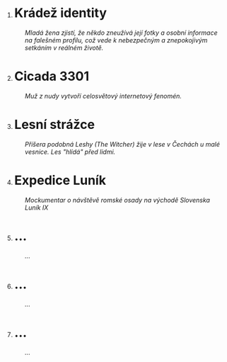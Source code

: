  <ol>
	 <li><h1>Krádež identity</h1>
		<ul>
			<i>Mladá žena zjistí, že někdo zneužívá její fotky a osobní informace na falešném profilu, což vede k nebezpečným a znepokojivým setkáním v reálném životě.</i>
		</ul>
	<li><h1>Cicada 3301</h1>
		<ul>
			<i>Muž z nudy vytvoří celosvětový internetový fenomén.</i>
		</ul>
	<li><h1>Lesní strážce</h1>
		<ul>
			<i>Příšera podobná Leshy (The Witcher) žije v lese v Čechách u malé vesnice. Les "hlídá" před lidmi.</i>
		</ul>
	<li><h1>Expedice Luník</h1>
		<ul>
			<i>Mockumentar o návštěvě romské osady na východě Slovenska Luník IX</i>
		</ul>
	<li><h1>...</h1>
		<ul>
			<i>...</i>
		</ul>
	<li><h1>...</h1>
		<ul>
			<i>...</i>
		</ul>
	<li><h1>...</h1>
		<ul>
			<i>...</i>
		</ul>
</ol>
